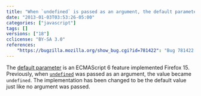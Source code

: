 ```yaml
---
title: "When `undefined` is passed as an argument, the default parameter will be used if any"
date: "2013-01-03T03:53:26-05:00"
categories: ["javascript"]
tags: []
versions: ["18"]
cclicense: "BY-SA 3.0"
references:
    "https://bugzilla.mozilla.org/show_bug.cgi?id=781422": "Bug 781422 – parameters should get defaults whenever they are undefined"
---
```

The [default parameter](https://developer.mozilla.org/en-US/docs/Web/JavaScript/Reference/default_parameters) is an ECMAScript 6 feature implemented Firefox 15. Previously, when [`undefined`](https://developer.mozilla.org/en-US/docs/Web/JavaScript/Reference/Global_Objects/undefined) was passed as an argument, the value became `undefined`. The implementation has been changed to be the default value just like no argument was passed.
